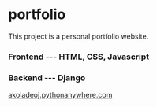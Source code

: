 # portfolio

This project is a personal portfolio website. 

### Frontend --- HTML, CSS, Javascript 
### Backend --- Django
<a href="https://akoladeoj.pythonanywhere.com">akoladeoj.pythonanywhere.com</a>
